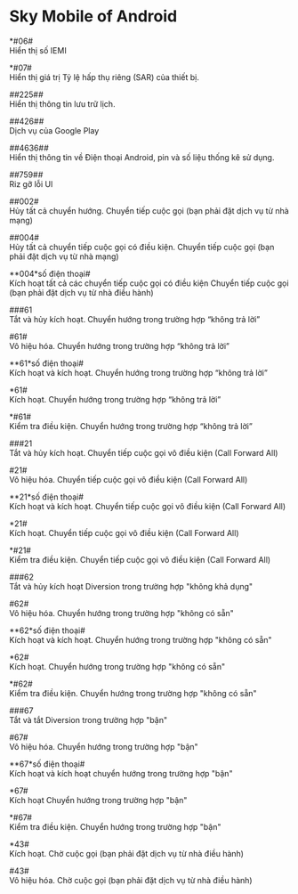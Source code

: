 Sky Mobile of Android 
==

*#06# <br>
Hiển thị số IEMI 

*#07# <br>
Hiển thị giá trị Tỷ lệ hấp thụ riêng (SAR) của thiết bị.

*#*#225#*#* <br>
Hiển thị thông tin lưu trữ lịch.

*#*#426#*#* <br>
Dịch vụ của Google Play 

*#*#4636#*#* <br>
Hiển thị thông tin về Điện thoại Android, pin và số liệu thống kê sử dụng.

*#*#759#*#* <br>
Riz gỡ lỗi Ul

##002# <br>
Hủy tất cả chuyển hướng. Chuyển tiếp cuộc gọi (bạn phải đặt dịch vụ từ nhà mạng)

##004# <br>
Hủy tất cả chuyển tiếp cuộc gọi có điều kiện. Chuyển tiếp cuộc gọi (bạn phải đặt dịch vụ từ nhà mạng)

**004*số điện thoại# <br>
Kích hoạt tất cả các chuyển tiếp cuộc gọi có điều kiện Chuyển tiếp cuộc gọi (bạn phải đặt dịch vụ từ nhà điều hành)

###61 <br>
Tắt và hủy kích hoạt. Chuyển hướng trong trường hợp “không trả lời”

#61# <br>
Vô hiệu hóa. Chuyển hướng trong trường hợp “không trả lời”

**61*số điện thoại# <br>
Kích hoạt và kích hoạt. Chuyển hướng trong trường hợp “không trả lời”

*61# <br>
Kích hoạt. Chuyển hướng trong trường hợp “không trả lời”

*#61# <br>
Kiểm tra điều kiện. Chuyển hướng trong trường hợp “không trả lời”

###21 <br>
Tắt và hủy kích hoạt. Chuyển tiếp cuộc gọi vô điều kiện (Call Forward All)

#21# <br>
Vô hiệu hóa. Chuyển tiếp cuộc gọi vô điều kiện (Call Forward All)

**21*số điện thoại# <br>
Kích hoạt và kích hoạt. Chuyển tiếp cuộc gọi vô điều kiện (Call Forward All)

*21# <br>
Kích hoạt. Chuyển tiếp cuộc gọi vô điều kiện (Call Forward All)

*#21# <br>
Kiểm tra điều kiện. Chuyển tiếp cuộc gọi vô điều kiện (Call Forward All)

###62 <br>
Tắt và hủy kích hoạt Diversion trong trường hợp "không khả dụng"

#62# <br>
Vô hiệu hóa. Chuyển hướng trong trường hợp "không có sẵn"

**62*số điện thoại# <br>
Kích hoạt và kích hoạt. Chuyển hướng trong trường hợp "không có sẵn"

*62# <br>
Kích hoạt. Chuyển hướng trong trường hợp "không có sẵn"

*#62# <br>
Kiểm tra điều kiện. Chuyển hướng trong trường hợp "không có sẵn"

###67 <br>
Tắt và tắt Diversion trong trường hợp "bận"

#67# <br>
Vô hiệu hóa. Chuyển hướng trong trường hợp "bận"

**67*số điện thoại# <br>
Kích hoạt và kích hoạt chuyển hướng trong trường hợp "bận"

*67# <br>
Kích hoạt Chuyển hướng trong trường hợp "bận"

*#67# <br>
Kiểm tra điều kiện. Chuyển hướng trong trường hợp "bận"

*43# <br>
Kích hoạt. Chờ cuộc gọi (bạn phải đặt dịch vụ từ nhà điều hành)

#43# <br>
Vô hiệu hóa. Chờ cuộc gọi (bạn phải đặt dịch vụ từ nhà điều hành)



